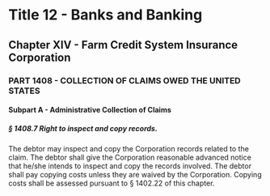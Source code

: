 
# Title 12 - Banks and Banking
## Chapter XIV - Farm Credit System Insurance Corporation
### PART 1408 - COLLECTION OF CLAIMS OWED THE UNITED STATES
#### Subpart A - Administrative Collection of Claims
##### § 1408.7 Right to inspect and copy records.

The debtor may inspect and copy the Corporation records related to the claim. The debtor shall give the Corporation reasonable advanced notice that he/she intends to inspect and copy the records involved. The debtor shall pay copying costs unless they are waived by the Corporation. Copying costs shall be assessed pursuant to § 1402.22 of this chapter.

